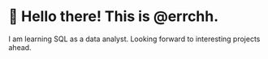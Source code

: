 # :ocean: Hello there! This is @errchh. 
I am learning SQL as a data analyst. Looking forward to interesting projects ahead. 
